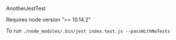 AnotherJestTest

Requires node version ">= 10.14.2"

To run `./node_modules/.bin/jest index.test.js --passWithNoTests`

